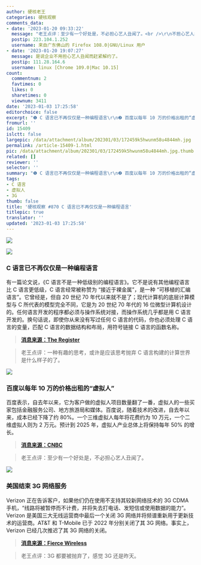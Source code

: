```yaml
---
author: 硬核老王
categories: 硬核观察
comments_data:
- date: '2023-01-20 09:33:22'
  message: "老王点评：至少有一个好处是，不必担心艺人丑闻了。<br />\r\n不担心艺人卖假药，推广假医院吗？"
  postip: 223.104.1.252
  username: 来自广东佛山的 Firefox 108.0|GNU/Linux 用户
- date: '2023-01-20 19:07:27'
  message: 是说企业不用担心艺人丑闻而赶紧解约了。
  postip: 111.28.164.6
  username: linux [Chrome 109.0|Mac 10.15]
count:
  commentnum: 2
  favtimes: 0
  likes: 0
  sharetimes: 0
  viewnum: 3411
date: '2023-01-03 17:25:58'
editorchoice: false
excerpt: "❶ C 语言已不再仅仅是一种编程语言\r\n❷ 百度以每年 10 万的价格出租的“虚拟人”\r\n❸ 美国结束 3G 网络服务"
fromurl: ''
id: 15409
islctt: false
largepic: /data/attachment/album/202301/03/172459k5hwunm58u4844mh.jpg
permalink: /article-15409-1.html
pic: /data/attachment/album/202301/03/172459k5hwunm58u4844mh.jpg.thumb.jpg
related: []
reviewer: ''
selector: ''
summary: "❶ C 语言已不再仅仅是一种编程语言\r\n❷ 百度以每年 10 万的价格出租的“虚拟人”\r\n❸ 美国结束 3G 网络服务"
tags:
- C 语言
- 虚拟人
- 3G
thumb: false
title: '硬核观察 #870 C 语言已不再仅仅是一种编程语言'
titlepic: true
translator: ''
updated: '2023-01-03 17:25:58'
---
```


![](/data/attachment/album/202301/03/172459k5hwunm58u4844mh.jpg)


![](/data/attachment/album/202301/03/172507t1tv5vhf1vav78va.jpg)


### C 语言已不再仅仅是一种编程语言


有一篇论文说，《C 语言不是一种低级别的编程语言》。它不是说有其他编程语言比 C 语言更低级，C 语言经常被称赞为 “接近于裸金属”，是一种 “可移植的汇编语言”。它曾经是，但自 20 世纪 70 年代以来就不是了；现代计算机的底层计算模型与 C 所代表的模型完全不同，它是为 20 世纪 70 年代的 16 位微型计算机设计的。任何语言开发的程序都必须与操作系统对接，而操作系统几乎都是用 C 语言开发的。换句话说，即使你从来没有写过任何 C 语言的代码，你也必须处理 C 语言的变量，匹配 C 语言的数据结构和布局，用符号链接 C 语言的函数名称。



> 
> **[消息来源：The Register](https://www.theregister.com/2022/03/23/c_not_a_language)**
> 
> 
> 



> 
> 老王点评：一种有趣的思考，或许是应该思考抛弃 C 语言构建的计算世界是什么样子的了。
> 
> 
> 


![](/data/attachment/album/202301/03/172519h9nthrm09n2laail.jpg)


### 百度以每年 10 万的价格出租的“虚拟人”


百度表示，自去年以来，它为客户做的虚拟人项目数量翻了一番，虚拟人的一些买家包括金融服务公司、地方旅游局和媒体。百度说，随着技术的改进，自去年以来，成本已经下降了约 80%。一个三维虚拟人每年将花费约为 10 万元，一个二维虚拟人则为 2 万元。预计到 2025 年，虚拟人产业总体上将保持每年 50% 的增长。



> 
> **[消息来源：CNBC](https://www.cnbc.com/2023/01/02/companies-can-hire-a-virtual-person-for-about-14k-a-year-in-china.html)**
> 
> 
> 



> 
> 老王点评：至少有一个好处是，不必担心艺人丑闻了。
> 
> 
> 


![](/data/attachment/album/202301/03/172543miiz1yziemj3tqf1.jpg)


### 美国结束 3G 网络服务


Verizon 正在告诉客户，如果他们仍在使用不支持其较新网络技术的 3G CDMA 手机，“线路将被暂停而不计费，并将失去打电话、发短信或使用数据的能力”。Verizon 是美国三大无线运营商中最后一个关闭 3G 网络并将频谱重新用于更新技术的运营商。AT&T 和 T-Mobile 已于 2022 年分别关闭了其 3G 网络。事实上，Verizon 已经几次推迟了其 3G 网络的关闭。



> 
> **[消息来源：Fierce Wireless](https://www.fiercewireless.com/wireless/verizon-tells-3g-customers-upgrade-they-lose-service)**
> 
> 
> 



> 
> 老王点评：3G 都要被抛弃了，感觉 3G 还是昨天。
> 
> 
>
